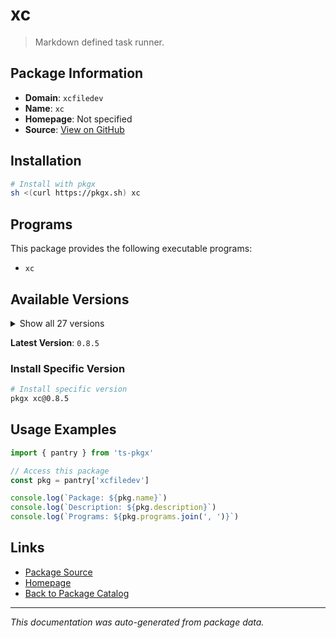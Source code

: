 # xc

> Markdown defined task runner.

## Package Information

- **Domain**: `xcfiledev`
- **Name**: `xc`
- **Homepage**: Not specified
- **Source**: [View on GitHub](https://github.com/pkgxdev/pantry/tree/main/projects/xcfile.dev/package.yml)

## Installation

```bash
# Install with pkgx
sh <(curl https://pkgx.sh) xc
```

## Programs

This package provides the following executable programs:

- `xc`

## Available Versions

<details>
<summary>Show all 27 versions</summary>

- `0.8.5`, `0.8.4`, `0.8.3`, `0.8.2`, `0.8.1`
- `0.8.0`, `0.7.0`, `0.6.0`, `0.5.0`, `0.4.1`
- `0.4.0`, `0.3.0`, `0.2.0`, `0.1.181`, `0.1.180`
- `0.0.180`, `0.0.175`, `0.0.169`, `0.0.159`, `0.0.154`
- `0.0.152`, `0.0.148`, `0.0.146`, `0.0.144`, `0.0.142`
- `0.0.111`, `0.0.110`

</details>

**Latest Version**: `0.8.5`

### Install Specific Version

```bash
# Install specific version
pkgx xc@0.8.5
```

## Usage Examples

```typescript
import { pantry } from 'ts-pkgx'

// Access this package
const pkg = pantry['xcfiledev']

console.log(`Package: ${pkg.name}`)
console.log(`Description: ${pkg.description}`)
console.log(`Programs: ${pkg.programs.join(', ')}`)
```

## Links

- [Package Source](https://github.com/pkgxdev/pantry/tree/main/projects/xcfile.dev/package.yml)
- [Homepage](#)
- [Back to Package Catalog](../package-catalog.md)

---

*This documentation was auto-generated from package data.*
